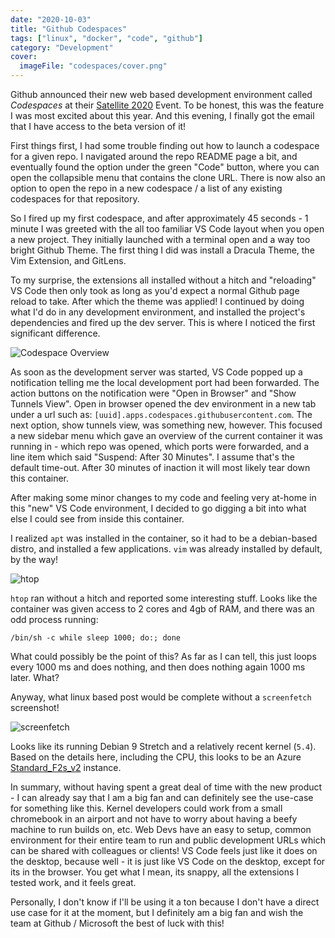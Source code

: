 ```yaml
---
date: "2020-10-03"
title: "Github Codespaces"
tags: ["linux", "docker", "code", "github"]
category: "Development"
cover:
  imageFile: "codespaces/cover.png"
---
```


Github announced their new web based development environment called _Codespaces_ at their [Satellite 2020](https://github.blog/2020-05-06-new-from-satellite-2020-github-codespaces-github-discussions-securing-code-in-private-repositories-and-more/) Event. To be honest, this was the feature I was most excited about this year. And this evening, I finally got the email that I have access to the beta version of it!

First things first, I had some trouble finding out how to launch a codespace for a given repo. I navigated around the repo README page a bit, and eventually found the option under the green "Code" button, where you can open the collapsible menu that contains the clone URL. There is now also an option to open the repo in a new codespace / a list of any existing codespaces for that repository.

So I fired up my first codespace, and after approximately 45 seconds - 1 minute I was greeted with the all too familiar VS Code layout when you open a new project. They initially launched with a terminal open and a way too bright Github Theme. The first thing I did was install a Dracula Theme, the Vim Extension, and GitLens.

To my surprise, the extensions all installed without a hitch and "reloading" VS Code then only took as long as you'd expect a normal Github page reload to take. After which the theme was applied! I continued by doing what I'd do in any development environment, and installed the project's dependencies and fired up the dev server. This is where I noticed the first significant difference.

![Codespace Overview](/assets/blog/codespaces/codespace2.png)

As soon as the development server was started, VS Code popped up a notification telling me the local development port had been forwarded. The action buttons on the notification were "Open in Browser" and "Show Tunnels View". Open in browser opened the dev environment in a new tab under a url such as: `[uuid].apps.codespaces.githubusercontent.com`. The next option, show tunnels view, was something new, however. This focused a new sidebar menu which gave an overview of the current container it was running in - which repo was opened, which ports were forwarded, and a line item which said "Suspend: After 30 Minutes". I assume that's the default time-out. After 30 minutes of inaction it will most likely tear down this container.

After making some minor changes to my code and feeling very at-home in this "new" VS Code environment, I decided to go digging a bit into what else I could see from inside this container.

I realized `apt` was installed in the container, so it had to be a debian-based distro, and installed a few applications. `vim` was already installed by default, by the way!

![htop](/assets/blog/codespaces/codespaces-htop.png)

`htop` ran without a hitch and reported some interesting stuff. Looks like the container was given access to 2 cores and 4gb of RAM, and there was an odd process running:

```
/bin/sh -c while sleep 1000; do:; done
```

What could possibly be the point of this? As far as I can tell, this just loops every 1000 ms and does nothing, and then does nothing again 1000 ms later. What?

Anyway, what linux based post would be complete without a `screenfetch` screenshot!

![screenfetch](/assets/blog/codespaces/codespaces-screenfetch.png)

Looks like its running Debian 9 Stretch and a relatively recent kernel (`5.4`). Based on the details here, including the CPU, this looks to be an Azure [Standard_F2s_v2](https://azure.microsoft.com/de-de/blog/fv2-vms-are-now-available-the-fastest-vms-on-azure/) instance.

In summary, without having spent a great deal of time with the new product - I can already say that I am a big fan and can definitely see the use-case for something like this. Kernel developers could work from a small chromebook in an airport and not have to worry about having a beefy machine to run builds on, etc. Web Devs have an easy to setup, common environment for their entire team to run and public development URLs which can be shared with colleagues or clients! VS Code feels just like it does on the desktop, because well - it is just like VS Code on the desktop, except for its in the browser. You get what I mean, its snappy, all the extensions I tested work, and it feels great.

Personally, I don't know if I'll be using it a ton because I don't have a direct use case for it at the moment, but I definitely am a big fan and wish the team at Github / Microsoft the best of luck with this!
